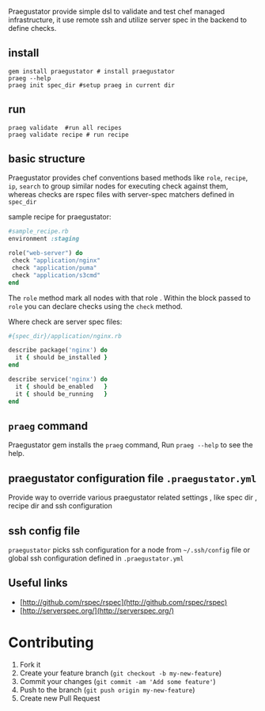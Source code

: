 Praegustator provide simple dsl to validate and test chef managed infrastructure, it use remote ssh and utilize server spec in the backend to define checks.

## install

    gem install praegustator # install praegustator
    praeg --help
    praeg init spec_dir #setup praeg in current dir


## run
 
    praeg validate  #run all recipes
    praeg validate recipe # run recipe


## basic structure

Praegustator provides chef conventions based methods like  `role`, `recipe`, `ip`, `search` to group similar nodes for executing
check against them, whereas checks are rspec files with server-spec matchers defined in `spec_dir`

sample recipe for praegustator:

``` ruby
#sample_recipe.rb
environment :staging

role("web-server") do
 check "application/nginx"
 check "application/puma"
 check "application/s3cmd"
end
```
The `role` method mark all nodes with that role .  Within the
block passed to `role` you can declare checks using the `check` method.

Where check are server spec files:

``` ruby
#{spec_dir}/application/nginx.rb

describe package('nginx') do
  it { should be_installed }
end

describe service('nginx') do
  it { should be_enabled   }
  it { should be_running   }
end
```

## `praeg` command

Praegustator gem installs the `praeg` command,
Run `praeg --help` to see the help.

## praegustator configuration file `.praegustator.yml`

Provide way to override various praegustator related settings , like
spec dir , recipe dir and ssh configuration


## ssh config file
  
   `praegustator` picks ssh configuration for a node from `~/.ssh/config` file or
global ssh configuration defined in `.praegustator.yml`

## Useful links

* [http://github.com/rspec/rspec](http://github.com/rspec/rspec)
* [http://serverspec.org/](http://serverspec.org/)


# Contributing

1. Fork it
2. Create your feature branch (`git checkout -b my-new-feature`)
3. Commit your changes (`git commit -am 'Add some feature'`)
4. Push to the branch (`git push origin my-new-feature`)
5. Create new Pull Request
